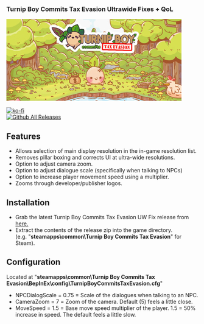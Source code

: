 ### Turnip Boy Commits Tax Evasion Ultrawide Fixes + QoL

![Game Logo](header.jpg)<br>

[![ko-fi](https://ko-fi.com/img/githubbutton_sm.svg)](https://ko-fi.com/F2F2DI3WA)</br>
[![Github All Releases](https://img.shields.io/github/downloads/p1xel8ted/TurnipBoyCommitsTaxEvasion/total.svg)](https://github.com/p1xel8ted/TurnipBoyCommitsTaxEvasion/releases)

## Features
- Allows selection of main display resolution in the in-game resolution list.
- Removes pillar boxing and corrects UI at ultra-wide resolutions.
- Option to adjust camera zoom.
- Option to adjust dialogue scale (specifically when talking to NPCs)
- Option to increase player movement speed using a multiplier.
- Zooms through developer/publisher logos.

## Installation
- Grab the latest Turnip Boy Commits Tax Evasion UW Fix release from [here.](https://github.com/p1xel8ted/TurnipBoyCommitsTaxEvasion/releases)
- Extract the contents of the release zip into the game directory.<br />(e.g. "**steamapps\common\Turnip Boy Commits Tax Evasion**" for Steam).

## Configuration
Located at "**steamapps\common\Turnip Boy Commits Tax Evasion\BepInEx\config\TurnipBoyCommitsTaxEvasion.cfg**"
- NPCDialogScale = 0.75 = Scale of the dialogues when talking to an NPC.
- CameraZoom = 7 = Zoom of the camera. Default (5) feels a little close.
- MoveSpeed = 1.5 = Base move speed multiplier of the player. 1.5 = 50% increase in speed. The default feels a little slow.

